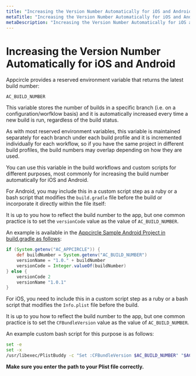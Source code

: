 ```yaml
---
title: "Increasing the Version Number Automatically for iOS and Android"
metaTitle: "Increasing the Version Number Automatically for iOS and Android"
metaDescription: "Increasing the Version Number Automatically for iOS and Android"
---
```

# Increasing the Version Number Automatically for iOS and Android

Appcircle provides a reserved environment variable that returns the latest build number:&#x20;

`AC_BUILD_NUMBER`

This variable stores the number of builds in a specific branch (i.e. on a configuration/worfklow basis) and it is automatically increased every time a new build is run, regardless of the build status.

As with most reserved environment variables, this variable is maintained separately for each branch under each build profile and it is incremented individually for each workflow, so if you have the same project in different build profiles, the build numbers may overlap depending on how they are used.

You can use this variable in the build workflows and custom scripts for different purposes, most commonly for increasing the build number automatically for iOS and Android.



For Android, you may include this in a custom script step as a ruby or a bash script that modifies the `build.gradle` file before the build or incorporate it directly within the file itself:

It is up to you how to reflect the build number to the app, but one common practice is to set the `versionCode` value as the value of `AC_BUILD_NUMBER`.

An example is available in the [Appcircle Sample Android Project in build.gradle as follows](https://github.com/appcircleio/appcircle-sample-android/blob/master/app/build.gradle#L12):

```groovy
if (System.getenv("AC_APPCIRCLE")) {
    def buildNumber = System.getenv("AC_BUILD_NUMBER")
    versionName = "1.0." + buildNumber
    versionCode = Integer.valueOf(buildNumber)
} else {
    versionCode 2
    versionName "1.0.1"
}
```



For iOS, you need to include this in a custom script step as a ruby or a bash script that modifies the `Info.plist` file before the build.

It is up to you how to reflect the build number to the app, but one common practice is to set the `CFBundleVersion` value as the value of `AC_BUILD_NUMBER`.

An example custom bash script for this purpose is as follows:

```bash
set -e
set -x
/usr/libexec/PlistBuddy -c "Set :CFBundleVersion $AC_BUILD_NUMBER" "$AC_REPOSITORY_DIR/<path-to-plist>/Info.plist"
```

**Make sure you enter the path to your Plist file correctly.**

